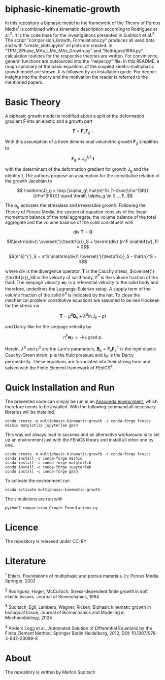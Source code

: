 # biphasic-kinematic-growth

In this repository a biphasic model in the framework of the Theory of Porous Media<sup>1</sup> is combined with a kinematic description according to Rodriguez et al.<sup>2</sup>.
It is the code base for the investigations presented in Suditsch et al.<sup>3</sup>. The script "comparision_Growth_Formulations.py" produces all used 
data and with "create_plots.ipynb" all plots are created. In "TPM_2Phase_MAo_LMo_MAs_Growth.py" and "Rodriguez1994.py" calculation routines for the respective 
theories are written. For convinience, general functions are outsourced into the "helper.py" file. In this README, a rough summary of the basic 
equations of the coupled kinetic-multiphasic growth model are shown. It is followed by an installation guide. For deeper insights into the theory 
and the motivation the reader is referred to the mentioned papers.

# Basic Theory

A biphasic growth model is modified about a split of the deformation gradient $\textbf{F}$ into an elastic and a growth part

$$ \textbf{F} = \textbf{F}_e \textbf{F}_g\ .$$

With this assumption of a three dimensional volumetric growth $\textbf{F}_g$ simplifies to

$$ \textbf{F}_g = \mathrm{J}_g^{1/3}\ \mathbf{I}$$

with the determinant of the deformation gradient for growth $\mathrm{J}_g$ and the identity $\mathbf{I}$. The authors propose an assumption
for the constitutive relation of the growth Jacobian to

$$ \mathrm{J}_g = \exp [\alpha_g\ \hat{n}^S\ (1-\frac{\rho^{SR}}{\rho^{FR}})] \quad \forall\ \alpha_g \in 0,...,1\ .$$

The $\alpha_g$ activates the stressless and irreversible growth. Following the Theory of Porous Media, the system of equation consists of the linear 
momentum balance of the total aggregate, the volume balance of the total aggregate and the volume balance of the solid constituent with

$$\textrm{div}\ \mathbf{T} = \mathbf{0}$$

$$\textrm{div}\ \overset{'}{\textbf{x}}_S + \textrm{div} (n^F \mathbf{w}_F) = 0$$

$$(n^S)^{'}_S + n^S \mathrm{div}\ \overset{'}{\textbf{x}}_S - \hat{n}^S = 0$$

where $\textrm{div}$ is the divergence operator, $\mathbf{T}$ is the Cauchy stress, $\overset{'}{\textbf{x}}_S$ is the velocity of solid body,
$n^F$ is the volume fraction of the fluid. The seepage velocity $\mathbf{w}_F$ is a referential velocity to the solid body and therefore, underlines
the Lagrange-Eulerian setup. A supply term of the volume fraction of the solid $\hat{n}^S$ is indicated by the hat. To close the mechanical problem
constitutive equations are assumed to be neo Hookean for the stress via

$$\mathbf{T} = \mu^S \mathbf{B}_e + \lambda^S \ln \mathrm{J}_e - \mathrm{p} \mathbf{I}$$

and Darcy-like for the seepage velocity by

$$n^F \mathbf{w}_F = - \mathrm{k}_F\ \mathrm{grad}\ \mathrm{p}.$$

Herein, $\lambda^S$ and $\mu^S$ are the Lam\'e parameters, $\mathbf{B}_e = \textbf{F}_e \textbf{F}_e^{\mathrm{T}}$ is the right elastic Cauchy-Green strain,
$\mathrm{p}$ is the fluid pressure and $\mathrm{k}_F$ is the Darcy permeability. These equations are formulated into their strong form and solved with the 
Finite Element framework of FEniCS<sup>4</sup>.

# Quick Installation and Run

The presented code can simply be run in an [Anaconda environment](https://anaconda.org/), which therefore needs to be installed. With the following command
all necessary libraries will be installed.
```
conda create -n multiphasic-kinematic-growth -c conda-forge fenics meshio matplotlib jupyterlab gmsh
```
This way not always lead to success and an alternative workaround is to set up an environment just with the FEniCS library and install all other one by one.
```
conda create -n multiphasic-kinematic-growth -c conda-forge fenics
conda install -c conda-forge meshio
conda install -c conda-forge matplotlib
conda install -c conda-forge jupyterlab
conda install -c conda-forge gmsh
```
To activate the environment run
```
conda activate multiphasic-kinematic-growth
```
The simulations are run with
```
python3 comparision_Growth_Formulations.py
```
# Licence

The repository is released under CC-BY

# Literature

<sup>1</sup> Ehlers, Foundations of multiphasic and porous materials. In: Porous Media. Springer, 2002

<sup>2</sup> Rodriguez, Hoger, McCulloch, Stress-dependent finite growth in soft elastic tissues. Journal of Biomechanics, 1994

<sup>3</sup> Suditsch, Egli, Lambers, Wagner, Ricken, Biphasic kinematic growth in biological tissue, Journal of Biomechanics and Modeling in Mechanobiology, 2024

<sup>4</sup> Anders Logg et al., Automated Solution of Differential Equations by the Finite Element Method, Springer Berlin Heidelberg, 2012, DOI: 10.1007/978-3-642-23099-8


# About

The repository is written by Marlon Suditsch
